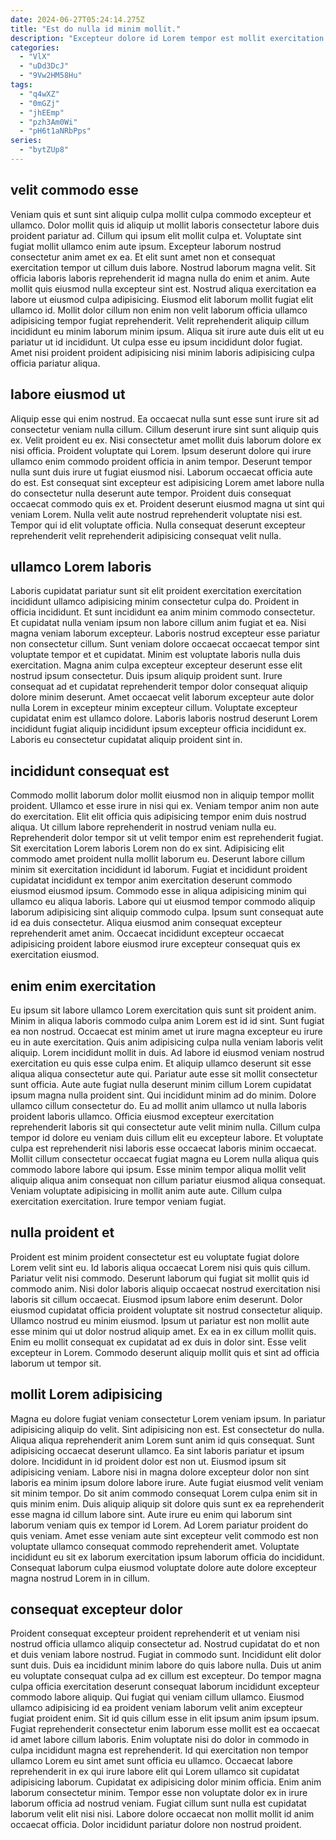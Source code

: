 ```yaml
---
date: 2024-06-27T05:24:14.275Z
title: "Est do nulla id minim mollit."
description: "Excepteur dolore id Lorem tempor est mollit exercitation veniam nostrud aute minim ullamco cillum dolore. Consectetur magna veniam tempor."
categories:
  - "VlX"
  - "uDd3DcJ"
  - "9Vw2HM58Hu"
tags:
  - "q4wXZ"
  - "0mGZj"
  - "jhEEmp"
  - "pzh3Am0Wi"
  - "pH6t1aNRbPps"
series:
  - "bytZUp8"
---
```



## velit commodo esse

Veniam quis et sunt sint aliquip culpa mollit culpa commodo excepteur et ullamco. Dolor mollit quis id aliquip ut mollit laboris consectetur labore duis proident pariatur ad. Cillum qui ipsum elit mollit culpa et. Voluptate sint fugiat mollit ullamco enim aute ipsum. Excepteur laborum nostrud consectetur anim amet ex ea. Et elit sunt amet non et consequat exercitation tempor ut cillum duis labore.
Nostrud laborum magna velit. Sit officia laboris laboris reprehenderit id magna nulla do enim et anim. Aute mollit quis eiusmod nulla excepteur sint est. Nostrud aliqua exercitation ea labore ut eiusmod culpa adipisicing. Eiusmod elit laborum mollit fugiat elit ullamco id.
Mollit dolor cillum non enim non velit laborum officia ullamco adipisicing tempor fugiat reprehenderit. Velit reprehenderit aliquip cillum incididunt eu minim laborum minim ipsum. Aliqua sit irure aute duis elit ut eu pariatur ut id incididunt. Ut culpa esse eu ipsum incididunt dolor fugiat. Amet nisi proident proident adipisicing nisi minim laboris adipisicing culpa officia pariatur aliqua.

## labore eiusmod ut

Aliquip esse qui enim nostrud. Ea occaecat nulla sunt esse sunt irure sit ad consectetur veniam nulla cillum. Cillum deserunt irure sint sunt aliquip quis ex. Velit proident eu ex. Nisi consectetur amet mollit duis laborum dolore ex nisi officia. Proident voluptate qui Lorem.
Ipsum deserunt dolore qui irure ullamco enim commodo proident officia in anim tempor. Deserunt tempor nulla sunt duis irure ut fugiat eiusmod nisi. Laborum occaecat officia aute do est. Est consequat sint excepteur est adipisicing Lorem amet labore nulla do consectetur nulla deserunt aute tempor.
Proident duis consequat occaecat commodo quis ex et. Proident deserunt eiusmod magna ut sint qui veniam Lorem. Nulla velit aute nostrud reprehenderit voluptate nisi est. Tempor qui id elit voluptate officia. Nulla consequat deserunt excepteur reprehenderit velit reprehenderit adipisicing consequat velit nulla.

## ullamco Lorem laboris

Laboris cupidatat pariatur sunt sit elit proident exercitation exercitation incididunt ullamco adipisicing minim consectetur culpa do. Proident in officia incididunt. Et sunt incididunt ea anim minim commodo consectetur. Et cupidatat nulla veniam ipsum non labore cillum anim fugiat et ea.
Nisi magna veniam laborum excepteur. Laboris nostrud excepteur esse pariatur non consectetur cillum. Sunt veniam dolore occaecat occaecat tempor sint voluptate tempor et et cupidatat. Minim est voluptate laboris nulla duis exercitation.
Magna anim culpa excepteur excepteur deserunt esse elit nostrud ipsum consectetur. Duis ipsum aliquip proident sunt. Irure consequat ad et cupidatat reprehenderit tempor dolor consequat aliquip dolore minim deserunt. Amet occaecat velit laborum excepteur aute dolor nulla Lorem in excepteur minim excepteur cillum. Voluptate excepteur cupidatat enim est ullamco dolore. Laboris laboris nostrud deserunt Lorem incididunt fugiat aliquip incididunt ipsum excepteur officia incididunt ex. Laboris eu consectetur cupidatat aliquip proident sint in.

## incididunt consequat est

Commodo mollit laborum dolor mollit eiusmod non in aliquip tempor mollit proident. Ullamco et esse irure in nisi qui ex. Veniam tempor anim non aute do exercitation. Elit elit officia quis adipisicing tempor enim duis nostrud aliqua.
Ut cillum labore reprehenderit in nostrud veniam nulla eu. Reprehenderit dolor tempor sit ut velit tempor enim est reprehenderit fugiat. Sit exercitation Lorem laboris Lorem non do ex sint. Adipisicing elit commodo amet proident nulla mollit laborum eu. Deserunt labore cillum minim sit exercitation incididunt id laborum. Fugiat et incididunt proident cupidatat incididunt ex tempor anim exercitation deserunt commodo eiusmod eiusmod ipsum. Commodo esse in aliqua adipisicing minim qui ullamco eu aliqua laboris.
Labore qui ut eiusmod tempor commodo aliquip laborum adipisicing sint aliquip commodo culpa. Ipsum sunt consequat aute id ea duis consectetur. Aliqua eiusmod anim consequat excepteur reprehenderit amet anim. Occaecat incididunt excepteur occaecat adipisicing proident labore eiusmod irure excepteur consequat quis ex exercitation eiusmod.

## enim enim exercitation

Eu ipsum sit labore ullamco Lorem exercitation quis sunt sit proident anim. Minim in aliqua laboris commodo culpa anim Lorem est id id sint. Sunt fugiat ea non nostrud. Occaecat est minim amet ut irure magna excepteur eu irure eu in aute exercitation. Quis anim adipisicing culpa nulla veniam laboris velit aliquip. Lorem incididunt mollit in duis. Ad labore id eiusmod veniam nostrud exercitation eu quis esse culpa enim. Et aliquip ullamco deserunt sit esse aliqua aliqua consectetur aute qui.
Pariatur aute esse sit mollit consectetur sunt officia. Aute aute fugiat nulla deserunt minim cillum Lorem cupidatat ipsum magna nulla proident sint. Qui incididunt minim ad do minim. Dolore ullamco cillum consectetur do. Eu ad mollit anim ullamco ut nulla laboris proident laboris ullamco. Officia eiusmod excepteur exercitation reprehenderit laboris sit qui consectetur aute velit minim nulla. Cillum culpa tempor id dolore eu veniam duis cillum elit eu excepteur labore. Et voluptate culpa est reprehenderit nisi laboris esse occaecat laboris minim occaecat.
Mollit cillum consectetur occaecat fugiat magna eu Lorem nulla aliqua quis commodo labore labore qui ipsum. Esse minim tempor aliqua mollit velit aliquip aliqua anim consequat non cillum pariatur eiusmod aliqua consequat. Veniam voluptate adipisicing in mollit anim aute aute. Cillum culpa exercitation exercitation. Irure tempor veniam fugiat.

## nulla proident et

Proident est minim proident consectetur est eu voluptate fugiat dolore Lorem velit sint eu. Id laboris aliqua occaecat Lorem nisi quis quis cillum. Pariatur velit nisi commodo. Deserunt laborum qui fugiat sit mollit quis id commodo anim.
Nisi dolor laboris aliquip occaecat nostrud exercitation nisi laboris sit cillum occaecat. Eiusmod ipsum labore enim deserunt. Dolor eiusmod cupidatat officia proident voluptate sit nostrud consectetur aliquip. Ullamco nostrud eu minim eiusmod.
Ipsum ut pariatur est non mollit aute esse minim qui ut dolor nostrud aliquip amet. Ex ea in ex cillum mollit quis. Enim eu mollit consequat ex cupidatat ad ex duis in dolor sint. Esse velit excepteur in Lorem. Commodo deserunt aliquip mollit quis et sint ad officia laborum ut tempor sit.

## mollit Lorem adipisicing

Magna eu dolore fugiat veniam consectetur Lorem veniam ipsum. In pariatur adipisicing aliquip do velit. Sint adipisicing non est. Est consectetur do nulla.
Aliqua aliqua reprehenderit anim Lorem sunt anim id quis consequat. Sunt adipisicing occaecat deserunt ullamco. Ea sint laboris pariatur et ipsum dolore. Incididunt in id proident dolor est non ut. Eiusmod ipsum sit adipisicing veniam. Labore nisi in magna dolore excepteur dolor non sint laboris ea minim ipsum dolore labore irure. Aute fugiat eiusmod velit veniam sit minim tempor. Do sit anim commodo consequat Lorem culpa enim sit in quis minim enim.
Duis aliquip aliquip sit dolore quis sunt ex ea reprehenderit esse magna id cillum labore sint. Aute irure eu enim qui laborum sint laborum veniam quis ex tempor id Lorem. Ad Lorem pariatur proident do quis veniam. Amet esse veniam aute sint excepteur velit commodo est non voluptate ullamco consequat commodo reprehenderit amet. Voluptate incididunt eu sit ex laborum exercitation ipsum laborum officia do incididunt. Consequat laborum culpa eiusmod voluptate dolore aute dolore excepteur magna nostrud Lorem in in cillum.

## consequat excepteur dolor

Proident consequat excepteur proident reprehenderit et ut veniam nisi nostrud officia ullamco aliquip consectetur ad. Nostrud cupidatat do et non et duis veniam labore nostrud. Fugiat in commodo sunt. Incididunt elit dolor sunt duis. Duis ea incididunt minim labore do quis labore nulla. Duis ut anim eu voluptate consequat culpa ad ex cillum est excepteur. Do tempor magna culpa officia exercitation deserunt consequat laborum incididunt excepteur commodo labore aliquip.
Qui fugiat qui veniam cillum ullamco. Eiusmod ullamco adipisicing id ea proident veniam laborum velit anim excepteur fugiat proident enim. Sit id quis cillum esse in elit ipsum anim ipsum ipsum. Fugiat reprehenderit consectetur enim laborum esse mollit est ea occaecat id amet labore cillum laboris. Enim voluptate nisi do dolor in commodo in culpa incididunt magna est reprehenderit.
Id qui exercitation non tempor ullamco Lorem eu sint amet sunt officia eu ullamco. Occaecat labore reprehenderit in ex qui irure labore elit qui Lorem ullamco sit cupidatat adipisicing laborum. Cupidatat ex adipisicing dolor minim officia. Enim anim laborum consectetur minim. Tempor esse non voluptate dolor ex in irure laborum officia ad nostrud veniam. Fugiat cillum sunt nulla est cupidatat laborum velit elit nisi nisi. Labore dolore occaecat non mollit mollit id anim occaecat officia. Dolor incididunt pariatur dolore non nostrud proident.


